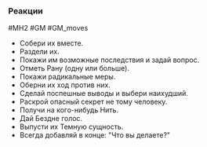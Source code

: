 ### **Реакции**

#MH2 #GM #GM_moves 

- Собери их вместе. 
- Раздели их. 
- Покажи им возможные последствия и задай вопрос. 
- Отметь Рану (одну или больше). 
- Покажи радикальные меры. 
- Оберни их ход против них. 
- Сделай поспешные выводы и выбери наихудший. 
- Раскрой опасный секрет не тому человеку. 
- Получи на кого-нибудь Нить. 
- Дай Бездне голос. 
- Выпусти их Темную сущность. 
- Всегда добавляй в конце: "Что вы делаете?"